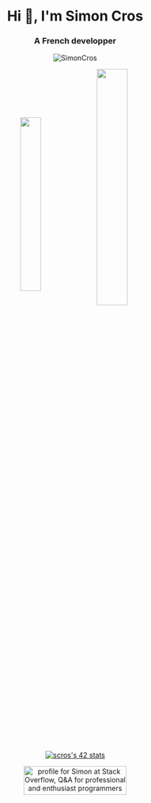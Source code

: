 <h1 align="center">Hi 👋, I'm Simon Cros</h1>
<h3 align="center">A French developper</h3>

<p align='center'>
<p align="center"><img src="https://komarev.com/ghpvc/?username=SimonCros&label=Profile%20views&color=0e75b6&style=flat" alt="SimonCros" /></p>
</p>
</div>

<p align='center'><img align="center" src="https://github-readme-stats.vercel.app/api/top-langs?username=SimonCros&show_icons=true&locale=en&layout=compact" alt="" height="30%" width="29%"/>&nbsp;<img align="center" src="https://github-readme-stats.vercel.app/api?username=SimonCros&show_icons=true&locale=en" alt="" height="35%" width="35%" /></p>

<p align='center'>
  <a href="https://github.com/JaeSeoKim/badge42">
    <img src="https://badge42.vercel.app/api/v2/cl1netid2001609lbwj2e61z9/stats?cursusId=21&coalitionId=303" alt="scros's 42 stats" />
  </a>
</p>

<div align='center'>
  <a align='center' href="https://stackoverflow.com/users/11448549/simon"><img src="https://stackoverflow.com/users/flair/11448549.png?theme=clean" width="208" height="58" alt="profile for Simon at Stack Overflow, Q&amp;A for professional and enthusiast programmers" title="profile for Simon at Stack Overflow, Q&amp;A for professional and enthusiast programmers"></a>
</div>
